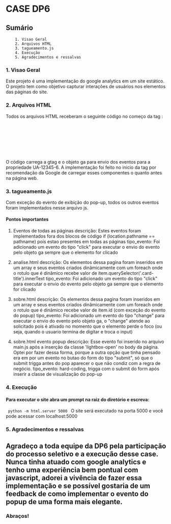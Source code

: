 # CASE DP6

## Sumário
        1. Visao Geral
        2. Arquivos HTML
        3. tagueamento.js
        4. Execução
        5. Agradecimentos e ressalvas

### 1. Visao Geral
Este projeto é uma implementação do google analytics em um site estático. O projeto tem como objetivo capturar interações de usuários nos elementos das páginas do site.

### 2. Arquivos HTML
Todos os arquivos HTML receberam o seguinte código no começo da tag <head>:

<code>
  <!-- Global site tag (gtag.js) - Google Analytics -->
  <script async src="https://www.googletagmanager.com/gtag/js?id=G-PD9PQ7TGTC"></script>
  <script>
	window.dataLayer = window.dataLayer || [];
	function gtag(){dataLayer.push(arguments);}
	gtag('js', new Date());
	  
    gtag('config', 'UA-12345-6');
  </script>
<!-- Google Analytics -->
  <script>
    (function(i,s,o,g,r,a,m){i['GoogleAnalyticsObject']=r;i[r]=i[r]||function(){
    (i[r].q=i[r].q||[]).push(arguments)},i[r].l=1*new Date();a=s.createElement(o),
    m=s.getElementsByTagName(o)[0];a.async=1;a.src=g;m.parentNode.insertBefore(a,m)
    })(window,document,'script','https://www.google-analytics.com/analytics.js','ga');

    ga('create', 'UA-12345-6', 'auto');
    ga('send', 'pageview');
  </script>
<!-- End Google Analytics -->  
</code>

O código carrega a gtag e o objeto ga para envio dos eventos para a propriedade UA-12345-6. A implementação foi feito no inicio da tag <head>
por recomendação da Google de carregar esses componentes o quanto antes na página web.

### 3. tagueamento.js
Com exceção do evento de exibição do pop-up, todos os outros eventos foram implementados nesse arquivo js. 

#### Pontos importantes
1. Eventos de todas as páginas
       descrição: Estes eventos foram implementados fora dos blocos 
				  de código if (location.pathname == pathname) pois estao presentes em todas as páginas
       tipo_evento: Foi adicionado um evento do tipo "click" para executar o envio do evento pelo objeto ga sempre que o elemento for clicado

2. analise.html
   descrição: Os elementos dessa pagina foram inseridos em um array e seus eventos criados dinâmicamente com um foreach
				  onde o rotulo que é dinâmico recebe valor de item.querySelector('.card-title').innerText
   tipo_evento: Foi adicionado um evento do tipo "click" para executar o envio do evento pelo objeto ga sempre que o elemento for clicado

3. sobre.html
   descrição: Os elementos dessa pagina foram inseridos em um array e seus eventos criados dinâmicamente com um foreach onde o rotulo que é dinâmico recebe valor de item.id (com exceção do evento do popup)
   tipo_evento: Foi adicionado um evento do tipo "change" para executar o envio do evento pelo objeto ga, o "change" atende ao solicitado pois é ativado no momento que o elemento perde o foco (ou seja, quando o usuario termina de digitar e troca o input)
	   
4. sobre.html evento popup
   descrição: Esse evento foi inserido no arquivo main.js após a inserção da classe 'lightbox-open' no body da página. Optei por fazer dessa forma, porque a outra opção que tinha pensado era em por um evento no butao do form do tipo "submit", só que o submit trigga antes do pop aparecer o que não condiz com a regra de negócio.
   tipo_evento: hard-coding, trigga com o submit do form após inserir a classe de visualização do pop-up
    


### 4. Execução

#### Para executar o site abra um prompt na raiz do diretório e escreva:
<code> python -m html.server 5000 </code>
O site será executado na porta 5000 e você pode acessar com localhost:5000

### 5. Agradecimentos e ressalvas

## Agradeço a toda equipe da DP6 pela participação do processo seletivo e a execução desse case. Nunca tinha atuado com google analytics e tenho uma experiência bem pontual com javascript, adorei a vivência de fazer essa implementação e se possível gostaria de um feedback de como implementar o evento do popup de uma forma mais elegante.

### Abraços!
